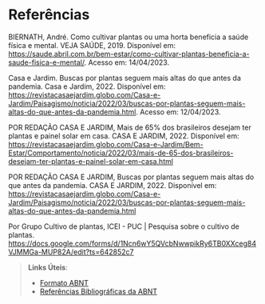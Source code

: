 # Referências

BIERNATH, André. Como cultivar plantas ou uma horta beneficia a saúde física e mental. VEJA SAÚDE, 2019. Disponível em: https://saude.abril.com.br/bem-estar/como-cultivar-plantas-beneficia-a-saude-fisica-e-mental/. Acesso em: 14/04/2023.

Casa e Jardim. Buscas por plantas seguem mais altas do que antes da pandemia. Casa e Jardim, 2022. Disponível em: https://revistacasaejardim.globo.com/Casa-e-Jardim/Paisagismo/noticia/2022/03/buscas-por-plantas-seguem-mais-altas-do-que-antes-da-pandemia.html. Acesso em: 12/04/2023.

 POR REDAÇÃO CASA E JARDIM, Mais de 65% dos brasileiros desejam ter plantas e painel solar em casa. CASA E JARDIM, 2022. Disponível em: https://revistacasaejardim.globo.com/Casa-e-Jardim/Bem-Estar/Comportamento/noticia/2022/03/mais-de-65-dos-brasileiros-desejam-ter-plantas-e-painel-solar-em-casa.html

 POR REDAÇÃO CASA E JARDIM, Buscas por plantas seguem mais altas do que antes da pandemia. CASA E JARDIM, 2022. Disponível em: https://revistacasaejardim.globo.com/Casa-e-Jardim/Paisagismo/noticia/2022/03/buscas-por-plantas-seguem-mais-altas-do-que-antes-da-pandemia.html

 
Por Grupo Cultivo de plantas, ICEI - PUC | Pesquisa sobre o cultivo de plantas.
https://docs.google.com/forms/d/1Ncn6wY5QVcbNwwpikRy6TB0XXceg84VJMMGa-MUP82A/edit?ts=642852c7


> **Links Úteis**:
> - [Formato ABNT](https://www.normastecnicas.com/abnt/trabalhos-academicos/referencias/)
> - [Referências Bibliográficas da ABNT](https://comunidade.rockcontent.com/referencia-bibliografica-abnt/)
